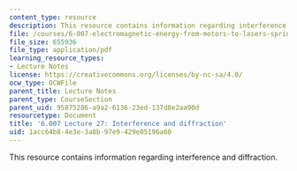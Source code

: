 ```yaml
---
content_type: resource
description: This resource contains information regarding interference and diffraction.
file: /courses/6-007-electromagnetic-energy-from-motors-to-lasers-spring-2011/1acc64b84e3e3a8b97e9429e05196a60_MIT6_007S11_lec27.pdf
file_size: 655936
file_type: application/pdf
learning_resource_types:
- Lecture Notes
license: https://creativecommons.org/licenses/by-nc-sa/4.0/
ocw_type: OCWFile
parent_title: Lecture Notes
parent_type: CourseSection
parent_uid: 95875286-a9a2-6136-23ed-137d8e2aa90d
resourcetype: Document
title: '6.007 Lecture 27: Interference and diffraction'
uid: 1acc64b8-4e3e-3a8b-97e9-429e05196a60
---
```

This resource contains information regarding interference and diffraction.